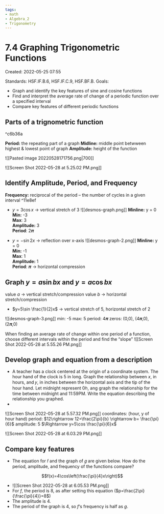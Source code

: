 ```yaml
---
tags:
- math
- Algebra_2
- Trigonometry 
---
```

# 7.4 Graphing Trigonometric Functions 
Created: 2022-05-25 07:55  

Standards: HSF.IF.B.6, HSF.IF.C.9, HSF.BF.B.
Goals: 
- Graph and identify the key features of sine and cosine functions
- Find and interpret the average rate of change of a periodic function over a specified interval
- Compare key features of different periodic functions 

## Parts of a trignometric function 

^c6b36a

**Period:** the repeating part of a graph 
**Midline:** middle point betwween highest & lowest point of graph 
**Amplitude:** height of the function 

![[Pasted image 20220528171756.png|700]]

![[Screen Shot 2022-05-28 at 5.25.02 PM.png]]

## Identify Amplitude, Period, and Frequency 

**Frequency:** reciprocal of the period – the number of cycles in a given interval ^11e8ef

- $y=3\cos x$ → vertical stretch of 3 ![[desmos-graph.png]]
**Minline:** y = 0  
**Min:** -3  
**Max**: 3  
**Amplitude:** 3  
**Period**: 2𝝅 

- $y=-\sin 2x$ → reflection over x-axis ![[desmos-graph-2.png]]
**Minline:** y = 0  
**Min:** -1  
**Max**: 1  
**Amplitude:** 1  
**Period**: 𝝅 → horizontal compression   

## Graph $y=a\sin bx$ and $y=a\cos bx$
value $a$ → vertical stretch/compression 
value $b$ → horizontal stretch/compression 

- $y=5\sin \frac{1}{2}x$ → vertical stretch of 5, horizontal stretch of 2 

![[desmos-graph-3.png]]
min: -5 
max: 5 
period: 4𝝅 
zeros: (0,0), (4𝝅,0), (2𝝅,0)

When finding an average rate of change within one period of a function, choose different intervals within the period and find the “slope” ![[Screen Shot 2022-05-28 at 5.55.26 PM.png]]

## Develop graph and equation from a description

- A teacher has a clock centered at the origin of a coordinate system. The hour hand of the clock is 5 in long. Graph the relationship between 𝑥, in hours, and 𝑦, in inches between the horizontal axis and the tip of the hour hand. Let midnight represent 0ℎ, ang graph the relationship for the time between midnight and 11:59PM. Write the equation describing the relationship you graphed. 
- 
![[Screen Shot 2022-05-28 at 5.57.32 PM.png]]
coordinates: (hour, y of hour hand)
period: $12\rightarrow 12=\frac{2\pi}{b} \rightarrow b= \frac{\pi}{6}$ 
amplitude: 5 
$\Rightarrow y=5\cos \frac{\pi}{6}x$ 

![[Screen Shot 2022-05-28 at 6.03.29 PM.png]]
## Compare key features

- The equation for 𝑓 and the graph of 𝑔 are given below. How do the period, amplitude, and frequency of the functions compare?

$$f(x)=4\cos\left(\frac{\pi}{4}x\right)$$
- ![[Screen Shot 2022-05-28 at 6.05.53 PM.png]]
- For $f$, the period is 8, as after setting this equation ($p=\frac{2\pi}{\frac{\pi}{4}}=8$)
- The amplitude is 4. 
- The period of the graph is 4, so $f$‘s frequency is half as $g$. 